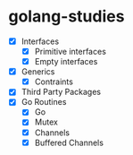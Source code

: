 # golang-studies

- [x] Interfaces
    - [x] Primitive interfaces
    - [x] Empty interfaces
- [x] Generics
    - [x] Contraints
- [x] Third Party Packages
- [x] Go Routines
    - [x] Go
    - [x] Mutex
    - [x] Channels
    - [x] Buffered Channels